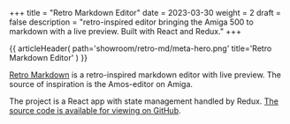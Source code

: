 +++
title = "Retro Markdown Editor"
date = 2023-03-30
weight = 2
draft = false
description = "retro-inspired editor bringing the Amiga 500 to markdown with a live preview. Built with React and Redux."
+++

{{ articleHeader(
path='showroom/retro-md/meta-hero.png'
title='Retro Markdown Editor'
) }}

[Retro Markdown](https://retro-markdown.netlify.app/) is a retro-inspired markdown editor with live preview. 
The source of inspiration is the Amos-editor on Amiga.

The project is a React app with state management handled by Redux.
[The source code is available for viewing on GitHub](https://github.com/andersbjorkland/retro-md/).

